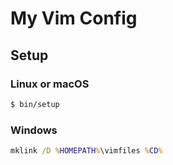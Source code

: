 # My Vim Config

## Setup

### Linux or macOS

```sh
$ bin/setup
```

### Windows

```bat
mklink /D %HOMEPATH%\vimfiles %CD%
```
